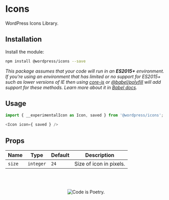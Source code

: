 # Icons

WordPress Icons Library.

## Installation

Install the module:

```bash
npm install @wordpress/icons --save
```

_This package assumes that your code will run in an **ES2015+** environment. If you're using an environment that has limited or no support for ES2015+ such as lower versions of IE then using [core-js](https://github.com/zloirock/core-js) or [@babel/polyfill](https://babeljs.io/docs/en/next/babel-polyfill) will add support for these methods. Learn more about it in [Babel docs](https://babeljs.io/docs/en/next/caveats)._

## Usage

```js
import { __experimentalIcon as Icon, saved } from '@wordpress/icons';

<Icon icon={ saved } />
```

## Props

Name | Type | Default | Description
--- | --- | --- | ---
`size` | `integer` | `24` | Size of icon in pixels.


<br/><br/><p align="center"><img src="https://s.w.org/style/images/codeispoetry.png?1" alt="Code is Poetry." /></p>

